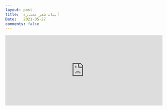 ```yaml
---
layout: post
title:  أبيات شعر مختارة
Date:   2021-05-27
comments: false
---
```

<iframe src="https://www.facebook.com/plugins/post.php?href=https%3A%2F%2Fwww.facebook.com%2Fpermalink.php%3Fstory_fbid%3D10153461232245676%26id%3D595740675&show_text=true&width=500" width="500" height="225" style="border:none;overflow:hidden" scrolling="no" frameborder="0" allowfullscreen="true" allow="autoplay; clipboard-write; encrypted-media; picture-in-picture; web-share"></iframe>

